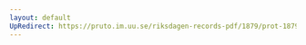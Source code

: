 ```yaml
---
layout: default
UpRedirect: https://pruto.im.uu.se/riksdagen-records-pdf/1879/prot-1879--ak--041.pdf
---
```

